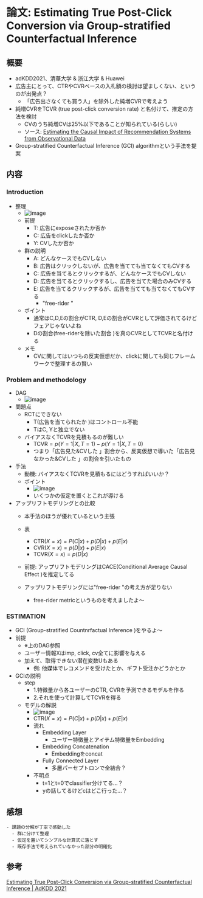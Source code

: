 # 論文: Estimating True Post-Click Conversion via Group-stratified Counterfactual Inference

## 概要
  - adKDD2021、清華大学 & 浙江大学 & Huawei
  - 広告主にとって、CTRやCVRベースの入札額の検討は望ましくない、というのが出発点？
    - 「広告出さなくても買う人」を除外した純増CVRで考えよう
  - 純増CVRをTCVR (true post-click conversion rate) と名付けて、推定の方法を検討
    - CVのうち純増CVは25%以下であることが知られている(らしい)
    - ソース: [Estimating the Causal Impact of Recommendation Systems from Observational Data](https://arxiv.org/abs/1510.05569)
  - Group-stratified Counterfactual Inference (GCI) algorithmという手法を提案
## 内容
### Introduction
  - 整理
    - ![image](https://scrapbox.io/files/64d7172baefa97001c1bb33f.png)
    - 前提
      - T: 広告にexposeされたか否か
      - C: 広告をclickしたか否か
      - Y: CVしたか否か
    - 群の説明
      - A: どんなケースでもCVしない
      - B: 広告はクリックしないが、広告を当てても当てなくてもCVする
      - C: 広告を当てるとクリックするが、どんなケースでもCVしない
      - D: 広告を当てるとクリックするし、広告を当てた場合のみCVする
      - E: 広告を当てるクリックするが、広告を当てても当てなくてもCVする
        - "free-rider "
    - ポイント
      - 通常はC,D,Eの割合がCTR, D,Eの割合がCVRとして評価されてるけどフェアじゃないよね
      - Dの割合(free-riderを除いた割合 )を真のCVRとしてTCVRと名付ける
    - メモ
      - CVに関してはいつもの反実仮想だか、clickに関しても同じフレームワークで整理するの賢い

### Problem and methodology
  - DAG
    - ![image](https://scrapbox.io/files/64d73917f8f678001b265db7.png)
  - 問題点
    - RCTにできない
      - T(広告を当てられたか )はコントロール不能
      - TはC, Yと独立でない
    - バイアスなくTCVRを見積もるのが難しい
      - $\text{TCVR} = p(Y = 1|X,T = 1) - p(Y = 1|X,T = 0)$
      - つまり「広告見た&CVした 」割合から、反実仮想で導いた「広告見なかった&CVした 」の割合を引いたもの
  - 手法
    - 動機: バイアスなくTCVRを見積もるにはどうすればいいか？
    - ポイント
      - ![image](https://scrapbox.io/files/64d73d4e4e150a001c18918c.png)
      - いくつかの仮定を置くとこれが導ける
  - アップリフトモデリングとの比較
    - 本手法のほうが優れているという主張
    - 表
      - $\text{CTR}(X = x) = P(C|x) + p(D|x) + p(E|x)$
      - $\text{CVR}(X = x) = p(D|x) + p(E|x)$
      - $\text{TCVR}(X = x) = p(D|x)$


    - 前提: アップリフトモデリングはCACE(Conditional Average Causal Effect )を推定してる
    - アップリフトモデリングには"free-rider "の考え方が足りない
      - free-rider metricというものを考えましたよ〜

### ESTIMATION
  - GCI (Group-stratified Countnrfactual Inference )をやるよ〜
  - 前提
    - ※上のDAG参照
    - ユーザー情報Xはimp, click, cv全てに影響を与える
    - 加えて、取得できない潜在変数Uもある
      - 例: 他媒体でレコメンドを受けたとか、ギフト受注かどうかとか
  - GCIの説明
    - step
      - 1.特徴量から各ユーザーのCTR, CVRを予測できるモデルを作る
      - 2.それを使って計算してTCVRを得る
    - モデルの解説
      - ![image](https://scrapbox.io/files/64d74404b31ead001c876c7e.png)
      - $\text{CTR}(X = x) = P(C|x) + p(D|x) + p(E|x)$
      - 流れ
        - Embedding Layer
          - ユーザー特徴量とアイテム特徴量をEmbedding
        - Embedding Concatenation
          - Embeddingをconcat
        - Fully Connected Layer
          - 多層パーセプトロンで全結合？
      - 不明点
        - t=1とt=0でclassifier分けてる…？
        - yの話してるけどcはどこ行った…？

## 感想
    - 課題の分解が丁寧で感動した
      - 群に分けて整理
      - 仮定を置いてシンプルな計算式に落とす
      - 既存手法で考えられていなかった部分の明確化

## 参考
[Estimating True Post-Click Conversion via Group-stratified Counterfactual Inference | AdKDD 2021](https://www.adkdd.org/Papers/Estimating-True-Post-Click-Conversion-via-Group-stratified-Counterfactual-Inference/2021)